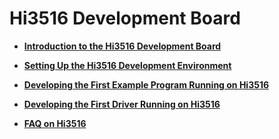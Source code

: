 # Hi3516 Development Board<a name="EN-US_TOPIC_0000001053139194"></a>

-   **[Introduction to the Hi3516 Development Board](introduction-to-the-hi3516-development-board.md)**  

-   **[Setting Up the Hi3516 Development Environment](setting-up-the-hi3516-development-environment.md)**  

-   **[Developing the First Example Program Running on Hi3516](developing-the-first-example-program-running-on-hi3516.md)**  

-   **[Developing the First Driver Running on Hi3516](developing-the-first-driver-running-on-hi3516.md)**  

-   **[FAQ on Hi3516](faq-on-hi3516.md)**  


